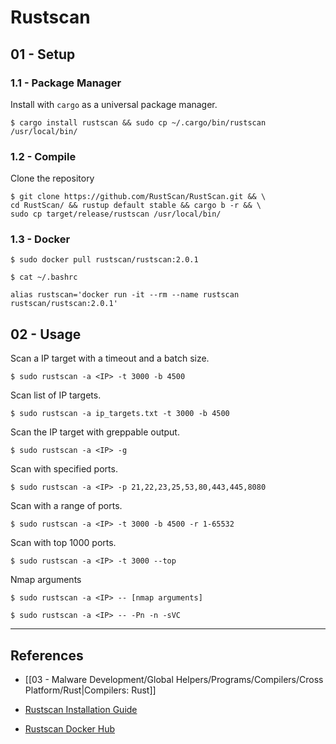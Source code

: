 # Rustscan

## 01 - Setup

### 1.1 - Package Manager

Install with `cargo` as a universal package manager.

```
$ cargo install rustscan && sudo cp ~/.cargo/bin/rustscan /usr/local/bin/
```

### 1.2 - Compile

Clone the repository

```
$ git clone https://github.com/RustScan/RustScan.git && \
cd RustScan/ && rustup default stable && cargo b -r && \
sudo cp target/release/rustscan /usr/local/bin/
```

### 1.3 - Docker

```
$ sudo docker pull rustscan/rustscan:2.0.1

$ cat ~/.bashrc

alias rustscan='docker run -it --rm --name rustscan rustscan/rustscan:2.0.1'
```

## 02 - Usage

Scan a IP target with a timeout and a batch size.

```
$ sudo rustscan -a <IP> -t 3000 -b 4500
```

Scan list of IP targets.

```
$ sudo rustscan -a ip_targets.txt -t 3000 -b 4500
```

Scan the IP target with greppable output.

```
$ sudo rustscan -a <IP> -g
```

Scan with specified ports.

```
$ sudo rustscan -a <IP> -p 21,22,23,25,53,80,443,445,8080
```

Scan with a range of ports.

```
$ sudo rustscan -a <IP> -t 3000 -b 4500 -r 1-65532
```

Scan with top 1000 ports.

```
$ sudo rustscan -a <IP> -t 3000 --top
```

Nmap arguments

```
$ sudo rustscan -a <IP> -- [nmap arguments]

$ sudo rustscan -a <IP> -- -Pn -n -sVC
```

---
## References

- [[03 - Malware Development/Global Helpers/Programs/Compilers/Cross Platform/Rust|Compilers: Rust]]

- [Rustscan Installation Guide](https://github.com/RustScan/RustScan/wiki/Installation-Guide)

- [Rustscan Docker Hub](https://hub.docker.com/r/rustscan/rustscan)